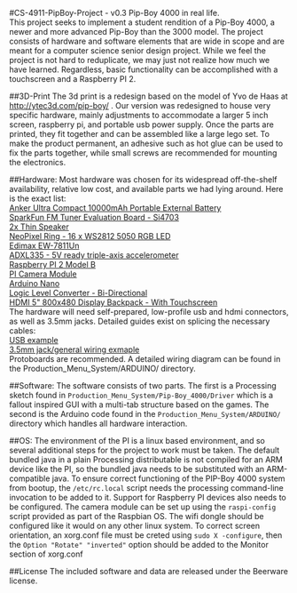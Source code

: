 #CS-4911-PipBoy-Project - v0.3
Pip-Boy 4000 in real life.  
This project seeks to implement a student rendition of a Pip-Boy 4000, a newer and more advanced Pip-Boy than the 3000 model. The project consists of hardware and software elements that are wide in scope and are meant for a computer science senior design project. While we feel the project is not hard to reduplicate, we may just not realize how much we have learned. Regardless, basic functionality can be accomplished with a touchscreen and a Raspberry PI 2.

##3D-Print
The 3d print is a redesign based on the model of Yvo de Haas at http://ytec3d.com/pip-boy/ . 
Our version was redesigned to house very specific hardware, mainly adjustments to accommodate a larger 5 inch screen, raspberry pi, and portable usb power supply. Once the parts are printed, they fit together and can be assembled like a large lego set. To make the product permanent, an adhesive such as hot glue can be used to fix the parts together, while small screws are recommended for mounting the electronics.

##Hardware:
Most hardware was chosen for its widespread off-the-shelf availability, relative low cost, and available parts we had lying around. Here is the exact list:  
[Anker Ultra Compact 10000mAh Portable External   Battery](http://www.amazon.com/Anker-10000mAh-Portable-External-Technology/dp/B009USAJCC/ref=sr_1_4?s=wireless&ie=UTF8&qid=1438061320&sr=1-4)  
[SparkFun FM Tuner Evaluation Board - Si4703](https://www.sparkfun.com/products/10663)  
[2x Thin Speaker](https://www.sparkfun.com/products/10722)  
[NeoPixel Ring - 16 x WS2812 5050 RGB LED](https://www.sparkfun.com/products/12664)  
[Edimax EW-7811Un](http://www.amazon.com/Edimax-EW-7811Un-150Mbps-Raspberry-Supports/dp/B003MTTJOY)  
[ADXL335 - 5V ready triple-axis accelerometer](https://www.adafruit.com/products/163)  
[Raspberry PI 2 Model B](https://www.raspberrypi.org/products/raspberry-pi-2-model-b/)  
[PI Camera Module](https://www.raspberrypi.org/products/camera-module/)  
[Arduino Nano](https://www.arduino.cc/en/Main/ArduinoBoardNano)  
[Logic Level Converter - Bi-Directional](https://www.sparkfun.com/products/12009)  
[HDMI 5" 800x480 Display Backpack - With Touchscreen](http://www.adafruit.com/product/2260)  
The hardware will need self-prepared, low-profile usb and hdmi connectors, as well as 3.5mm jacks. Detailed guides exist on splicing the necessary cables:  
[USB example](https://www.raspberrypi.org/forums/viewtopic.php?f=40&t=32336)  
[3.5mm jack/general wiring exmaple](http://www.hometheatershack.com/forums/remotes-cables-accessories-tweaks/13000-how-solder-illustrated-diy-guide-making-your-own-cables.html)  
Protoboards are recommended. A detailed wiring diagram can be found in the Production_Menu_System/ARDUINO/ directory.

##Software:
The software consists of two parts. The first is a Processing sketch found in `Production_Menu_System/Pip-Boy_4000/Driver` which is a fallout inspired GUI with a multi-tab structure based on the games. The second is the Arduino code found in the `Production_Menu_System/ARDUINO/` directory which handles all hardware interaction. 

##OS:
The environment of the PI is a linux based environment, and so several additional steps for the project to work must be taken. The default bundled java in a plain Processing distributable is not compiled for an ARM device like the PI, so the bundled java needs to be substituted with an ARM-compatible java. To ensure correct functioning of the PIP-Boy 4000 system from bootup, the `/etc/rc.local` script needs the processing command-line invocation to be added to it. Support for Raspberry PI devices also needs to be configured. The camera module can be set up using the `raspi-config` script provided as part of the Raspbian OS. The wifi dongle should be configured like it would on any other linux system. To correct screen orientation, an xorg.conf file must be creted using 
`sudo X -configure`, then the `Option "Rotate" "inverted"` option should be added to the Monitor section of xorg.conf

##License
The included software and data are released under the Beerware license.


